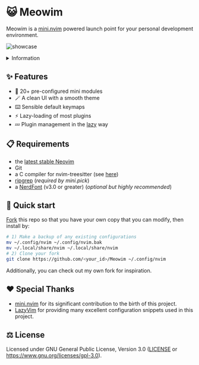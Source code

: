 # 😺 Meowim

Meowim is a [mini.nvim](https://github.com/echasnovski/mini.nvim) powered launch point for your
personal development environment.

![showcase](https://github.com/user-attachments/assets/18deae4b-9ba2-4c03-83de-cc31b65e7cf0)

<details>
<summary>Information</summary>
<br>

- font: [Rec Mono Duotone](https://www.recursive.design)
- tmux: [tmux-base16](https://github.com/loichyan/tmux-base16)
- Neovim: [Meowim](https://github.com/loichyan/Meowim)

</details>

## ✨ Features

- 🔋 20+ pre-configured mini modules
- 🪄 A clean UI with a smooth theme
- ⌨️ Sensible default keymaps
- ⚡ Lazy-loading of most plugins
- 💤 Plugin management in the [lazy](https://github.com/folke/lazy.nvim) way

## 📋 Requirements

- the [latest stable Neovim](https://github.com/neovim/neovim/releases/latest)
- Git
- a C compiler for nvim-treesitter (see
  [here](https://github.com/nvim-treesitter/nvim-treesitter#requirements))
- [ripgrep](https://github.com/BurntSushi/ripgrep) (*required by mini.pick*)
- a [NerdFont](https://www.nerdfonts.com/) (v3.0 or greater) (*optional but highly recommended*)

## 🚗 Quick start

[Fork](https://github.com/loichyan/Meowim/fork) this repo so that you have your own copy that you
can modify, then install by:

```sh
# 1) Make a backup of any existing configurations
mv ~/.config/nvim ~/.config/nvim.bak
mv ~/.local/share/nvim ~/.local/share/nvim
# 2) Clone your fork
git clone https://github.com/<your_id>/Meowim ~/.config/nvim
```

Additionally, you can check out my own fork for inspiration.

## ♥️ Special Thanks

- [mini.nvim](https://github.com/echasnovski/mini.nvim) for its significant contribution to the
  birth of this project.
- [LazyVim](https://github.com/LazyVim/LazyVim) for providing many excellent configuration snippets
  used in this project.

## ⚖️ License

Licensed under GNU General Public License, Version 3.0 ([LICENSE](LICENSE) or
<https://www.gnu.org/licenses/gpl-3.0>).
